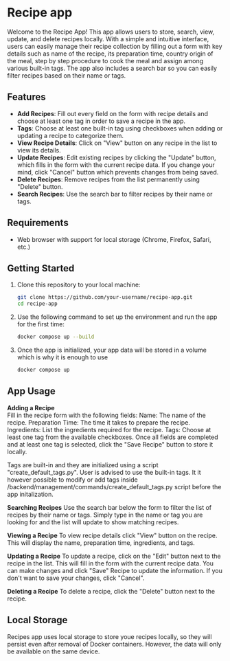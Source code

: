 # Recipe app

Welcome to the Recipe App! This app allows users to store, search, view, update, and delete recipes locally. With a simple and intuitive interface, users can easily manage their recipe collection by filling out a form with key details such as name of the recipe, its preparation time, country origin of the meal, step by step procedure to cook the meal and assign among various built-in tags. The app also includes a search bar so you can easily filter recipes based on their name or tags.

## Features

- **Add Recipes**: Fill out every field on the form with recipe details and choose at least one tag in order to save a recipe in the app.
- **Tags**: Choose at least one built-in tag using checkboxes when adding or updating a recipe to categorize them.
- **View Recipe Details**: Click on "View" button on any recipe in the list to view its details.
- **Update Recipes**: Edit existing recipes by clicking the "Update" button, which fills in the form with the current recipe data. If you change your mind, click "Cancel" button which prevents changes from being saved.
- **Delete Recipes**: Remove recipes from the list permanently using "Delete" button.
- **Search Recipes**: Use the search bar to filter recipes by their name or tags.

## Requirements

- Web browser with support for local storage (Chrome, Firefox, Safari, etc.)
  
## Getting Started

1. Clone this repository to your local machine:

   ```bash
   git clone https://github.com/your-username/recipe-app.git
   cd recipe-app
   ```
   
2. Use the following command to set up the environment and run the app for the first time:

   ```bash
   docker compose up --build
   ```
 
3. Once the app is initialized, your app data will be stored in a volume which is why it is enough to use
   ```bash
   docker compose up
   ```

## App Usage

**Adding a Recipe** <br/>
Fill in the recipe form with the following fields:
Name: The name of the recipe.
Preparation Time: The time it takes to prepare the recipe.
Ingredients: List the ingredients required for the recipe.
Tags: Choose at least one tag from the available checkboxes.
Once all fields are completed and at least one tag is selected, click the "Save Recipe" button to store it locally.

Tags are built-in and they are initialized using a script "create_default_tags.py". User is advised to use the built-in tags. It it however possible to modify or add tags inside /backend/management/commands/create_default_tags.py script before the app initalization.

**Searching Recipes**
Use the search bar below the form to filter the list of recipes by their name or tags. Simply type in the name or tag you are looking for and the list will update to show matching recipes.

**Viewing a Recipe**
To view recipe details click "View" button on the recipe. This will display the name, preparation time, ingredients, and tags.

**Updating a Recipe**
To update a recipe, click on the "Edit" button next to the recipe in the list. This will fill in the form with the current recipe data. You can make changes and click "Save" Recipe to update the information. If you don't want to save your changes, click "Cancel".

**Deleting a Recipe**
To delete a recipe, click the "Delete" button next to the recipe.

## Local Storage

Recipes app uses local storage to store youe recipes locally, so they will persist even after removal of Docker containers. However, the data will only be available on the same device.
